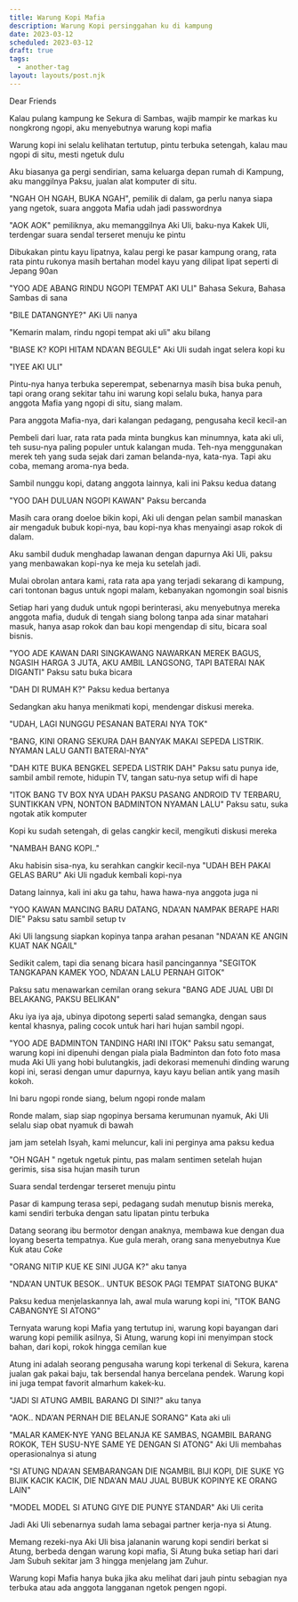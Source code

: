 ```yaml
---
title: Warung Kopi Mafia
description: Warung Kopi persinggahan ku di kampung 
date: 2023-03-12
scheduled: 2023-03-12
draft: true
tags:
  - another-tag
layout: layouts/post.njk
---
```


Dear Friends

Kalau pulang kampung ke Sekura di Sambas, wajib mampir ke markas ku nongkrong ngopi, aku menyebutnya warung kopi mafia

Warung kopi ini selalu kelihatan tertutup, pintu terbuka setengah, kalau mau ngopi di situ, mesti ngetuk dulu

Aku biasanya ga pergi sendirian, sama keluarga depan rumah di Kampung, aku manggilnya Paksu, jualan alat komputer di situ.

"NGAH OH NGAH, BUKA NGAH", pemilik di dalam, ga perlu nanya siapa yang ngetok, suara anggota Mafia udah jadi passwordnya

"AOK AOK" pemiliknya, aku memanggilnya Aki Uli, baku-nya Kakek Uli, terdengar suara sendal terseret menuju ke pintu

Dibukakan pintu kayu lipatnya, kalau pergi ke pasar kampung orang, rata rata pintu rukonya masih bertahan model kayu yang dilipat lipat seperti di Jepang 90an

"YOO ADE ABANG RINDU NGOPI TEMPAT AKI ULI" Bahasa Sekura, Bahasa Sambas di sana

"BILE DATANGNYE?" AKi Uli nanya

"Kemarin malam, rindu ngopi tempat aki uli" aku bilang

"BIASE K? KOPI HITAM NDA'AN BEGULE" Aki Uli sudah ingat selera kopi ku

"IYEE AKI ULI"

Pintu-nya hanya terbuka seperempat, sebenarnya masih bisa buka penuh, tapi orang orang sekitar tahu ini warung kopi selalu buka, hanya para anggota Mafia yang ngopi di situ, siang malam.

Para anggota Mafia-nya, dari kalangan pedagang, pengusaha kecil kecil-an

Pembeli dari luar, rata rata pada minta bungkus kan minumnya, kata aki uli, teh susu-nya paling populer untuk kalangan muda. Teh-nya menggunakan merek teh yang suda sejak dari zaman belanda-nya, kata-nya. Tapi aku coba, memang aroma-nya beda.

Sambil nunggu kopi, datang anggota lainnya, kali ini Paksu kedua datang

"YOO DAH DULUAN NGOPI KAWAN" Paksu bercanda

Masih cara orang doeloe bikin kopi, Aki uli dengan pelan sambil manaskan air mengaduk bubuk kopi-nya, bau kopi-nya khas menyaingi asap rokok di dalam.

Aku sambil duduk menghadap lawanan dengan dapurnya Aki Uli, paksu yang menbawakan kopi-nya ke meja ku setelah jadi.

Mulai obrolan antara kami, rata rata apa yang terjadi sekarang di kampung, cari tontonan bagus untuk ngopi malam, kebanyakan ngomongin soal bisnis

Setiap hari yang duduk untuk ngopi berinterasi, aku menyebutnya mereka anggota mafia, duduk di tengah siang bolong tanpa ada sinar matahari masuk, hanya asap rokok dan bau kopi mengendap di situ, bicara soal bisnis.

"YOO ADE KAWAN DARI SINGKAWANG NAWARKAN MEREK BAGUS, NGASIH HARGA 3 JUTA, AKU AMBIL LANGSONG, TAPI BATERAI NAK DIGANTI" Paksu satu buka bicara

"DAH DI RUMAH K?" Paksu kedua bertanya

Sedangkan aku hanya menikmati kopi, mendengar diskusi mereka.

"UDAH, LAGI NUNGGU PESANAN BATERAI NYA TOK"

"BANG, KINI ORANG SEKURA DAH BANYAK MAKAI SEPEDA LISTRIK. NYAMAN LALU GANTI BATERAI-NYA"

"DAH KITE BUKA BENGKEL SEPEDA LISTRIK DAH" Paksu satu punya ide, sambil ambil remote, hidupin TV, tangan satu-nya setup wifi di hape

"ITOK BANG TV BOX NYA UDAH PAKSU PASANG ANDROID TV TERBARU, SUNTIKKAN VPN, NONTON BADMINTON NYAMAN LALU" Paksu satu, suka ngotak atik komputer

Kopi ku sudah setengah, di gelas cangkir kecil, mengikuti diskusi mereka

"NAMBAH BANG KOPI.."

Aku habisin sisa-nya, ku serahkan cangkir kecil-nya "UDAH BEH PAKAI GELAS BARU" Aki Uli ngaduk kembali kopi-nya

Datang lainnya, kali ini aku ga tahu, hawa hawa-nya anggota juga ni

"YOO KAWAN MANCING BARU DATANG, NDA'AN NAMPAK BERAPE HARI DIE" Paksu satu sambil setup tv

Aki Uli langsung siapkan kopinya tanpa arahan pesanan "NDA'AN KE ANGIN KUAT NAK NGAIL"

Sedikit calem, tapi dia senang bicara hasil pancingannya "SEGITOK TANGKAPAN KAMEK YOO, NDA'AN LALU PERNAH GITOK"

Paksu satu menawarkan cemilan orang sekura "BANG ADE JUAL UBI DI BELAKANG, PAKSU BELIKAN"

Aku iya iya aja, ubinya dipotong seperti salad semangka, dengan saus kental khasnya, paling cocok untuk hari hari hujan sambil ngopi.

"YOO ADE BADMINTON TANDING HARI INI ITOK" Paksu satu semangat, warung kopi ini dipenuhi dengan piala piala Badminton dan foto foto masa muda Aki Uli yang hobi bulutangkis, jadi dekorasi memenuhi dinding warung kopi ini, serasi dengan umur dapurnya, kayu kayu belian antik yang masih kokoh.

Ini baru ngopi ronde siang, belum ngopi ronde malam

Ronde malam, siap siap ngopinya bersama kerumunan nyamuk, Aki Uli selalu siap obat nyamuk di bawah

jam jam setelah Isyah, kami meluncur, kali ini perginya ama paksu kedua

"OH NGAH " ngetuk ngetuk pintu, pas malam sentimen setelah hujan gerimis, sisa sisa hujan masih turun

Suara sendal terdengar terseret menuju pintu

Pasar di kampung terasa sepi, pedagang sudah menutup bisnis mereka, kami sendiri terbuka dengan satu lipatan pintu terbuka

Datang seorang ibu bermotor dengan anaknya, membawa kue dengan dua loyang beserta tempatnya. Kue gula merah, orang sana menyebutnya Kue Kuk atau *Coke*

"ORANG NITIP KUE KE SINI JUGA K?" aku tanya

"NDA'AN UNTUK BESOK.. UNTUK BESOK PAGI TEMPAT SIATONG BUKA"

Paksu kedua menjelaskannya lah, awal mula warung kopi ini, "ITOK BANG CABANGNYE SI ATONG"

Ternyata warung kopi Mafia yang tertutup ini, warung kopi bayangan dari warung kopi pemilik asilnya, Si Atung, warung kopi ini menyimpan stock bahan, dari kopi, rokok hingga cemilan kue

Atung ini adalah seorang pengusaha warung kopi terkenal di Sekura, karena jualan gak pakai baju, tak bersendal hanya bercelana pendek. Warung kopi ini juga tempat favorit almarhum kakek-ku.

"JADI SI ATUNG AMBIL BARANG DI SINI?" aku tanya

"AOK.. NDA'AN PERNAH DIE BELANJE SORANG" Kata aki uli

"MALAR KAMEK-NYE YANG BELANJA KE SAMBAS, NGAMBIL BARANG ROKOK, TEH SUSU-NYE SAME YE DENGAN SI ATONG" Aki Uli membahas operasionalnya si atung

"SI ATUNG NDA'AN SEMBARANGAN DIE NGAMBIL BIJI KOPI, DIE SUKE YG BIJIK KACIK KACIK, DIE NDA'AN MAU JUAL BUBUK KOPINYE KE ORANG LAIN"

"MODEL MODEL SI ATUNG GIYE DIE PUNYE STANDAR" Aki Uli cerita

Jadi Aki Uli sebenarnya sudah lama sebagai partner kerja-nya si Atung.

Memang rezeki-nya Aki Uli bisa jalananin warung kopi sendiri berkat si Atung, berbeda dengan warung kopi mafia, Si Atung buka setiap hari dari Jam Subuh sekitar jam 3 hingga menjelang jam Zuhur.

Warung kopi Mafia hanya buka jika aku melihat dari jauh pintu sebagian nya terbuka atau ada anggota langganan ngetok pengen ngopi.



